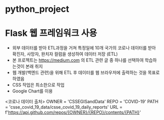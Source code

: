 # python_project
# Flask 웹 프레임워크 사용

- 외부 데이터를 받아 ETL과정을 거쳐 특정일에 10개 국가의 코로나 데이터를 받아 확진자, 사망자, 완치자 컬럼을 생성하여 데이터 저장 (ETL)
- 본 프로젝트는 https://medium.com 의 ETL 관련 글 중 하나를 선택하여 학습하는것이 본래 취지
- 웹 개발(백엔드 관련)을 위해 ETL 후 데이터를 웹 브라우저에 출력하는 것을 목표로 하였음
- CSS 작업은 최소한으로 작업
- Google Chart를 이용

<코로나 데이터 출처>
OWNER = 'CSSEGISandData'
REPO = 'COVID-19'
PATH = 'csse_covid_19_data/csse_covid_19_daily_reports'
URL = f'https://api.github.com/repos/{OWNER}/{REPO}/contents/{PATH}'
